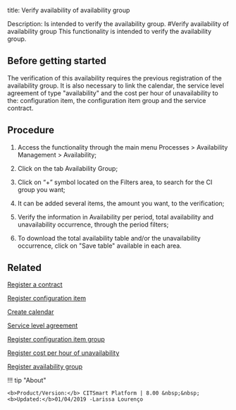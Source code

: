 title: Verify availability of availability group

Description: Is intended to verify the availability group.
#Verify availability of availability group
This functionality is intended to verify the availability group.

Before getting started
----------------------

The verification of this availability requires the previous registration of the
availability group. It is also necessary to link the calendar, the service level
agreement of type "availability" and the cost per hour of unavailability to the:
configuration item, the configuration item group and the service contract.

Procedure
-------------

1.  Access the functionality through the main menu Processes \> Availability
    Management \> Availability;

2.  Click on the tab Availability Group;

3.  Click on “+” symbol located on the Filters area, to search for the CI group
    you want;

4.  It can be added several items, the amount you want, to the verification;

5.  Verify the information in Availability per period, total availability and
    unavailability occurrence, through the period filters;

6.  To download the total availability table and/or the unavailability
    occurrence, click on "Save table" available in each area.

Related
-----------

 [Register a contract](/en-us/citsmart-platform-8/additional-features/contract-management/use/register-contract.html)  

 [Register configuration item](/en-us/citsmart-platform-8/processes/configuration/use/register-CI.html) 
 
 [Create calendar](/en-us/citsmart-platform-8/platform-administration/time/create-calendar.html) 

 [Service level agreement](/en-us/citsmart-platform-8/processes/service-level/use/service-level-agreement.html)  

 [Register configuration item group](/en-us/citsmart-platform-8/processes/configuration/configuration/register-configuration-item-group.html) 

 [Register cost per hour of unavailability](/en-us/citsmart-platform-8/processes/configuration/use/cost-per-hour-unavailability.html)   

 [Register availability group](/en-us/citsmart-platform-8/processes/availability/configuration/register-availability-group.html) 


!!! tip "About"

    <b>Product/Version:</b> CITSmart Platform | 8.00 &nbsp;&nbsp;
    <b>Updated:</b>01/04/2019 -Larissa Lourenço

